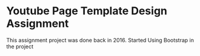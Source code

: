 # Youtube Page Template Design Assignment

This assignment project was done back in 2016. Started Using Bootstrap in the project 
